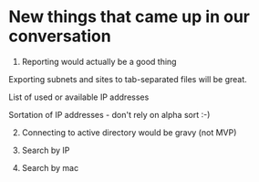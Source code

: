 # New things that came up in our conversation

1. Reporting would actually be a good thing

Exporting subnets and sites to tab-separated files will be great.

List of used or available IP addresses

Sortation of IP addresses - don't rely on alpha sort :-)

2. Connecting to active directory would be gravy (not MVP)

3. Search by IP

4. Search by mac
